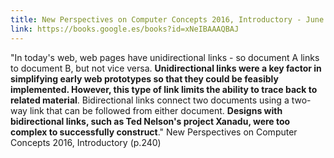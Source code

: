 ```yaml
---
title: New Perspectives on Computer Concepts 2016, Introductory - June Jamrich Parsons - Google Libros
link: https://books.google.es/books?id=xNeIBAAAQBAJ
---
```

"In today's web, web pages have unidirectional links - so document A links to document B, but not vice versa. **Unidirectional links were a key factor in simplifying early web prototypes so that they could be feasibly implemented. However, this type of link limits the ability to trace back to related material**. Bidirectional links connect two documents using a two-way link that can be followed from either document. **Designs with bidirectional links, such as Ted Nelson's project Xanadu, were too complex to successfully construct**." New Perspectives on Computer Concepts 2016, Introductory (p.240)